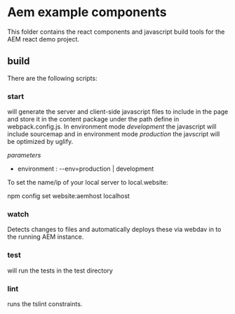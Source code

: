 # Aem example components

This folder contains the react components and javascript build tools for the AEM react demo project.

## build

There are the following scripts:

### start

will generate the server and client-side javascript files to include in the page and store it in the content package
under the path define in webpack.config.js. In environment mode _development_ the javascript will include sourcemap and in environment 
mode _production_ the javscript will
 be optimized by uglify.

*parameters*

- environment : --env=production | development 


To set the name/ip of your local server to local.website:

npm config set website:aemhost localhost


### watch

Detects changes to files and automatically deploys these via webdav in to the running AEM instance.



### test

will run the tests in the test directory

### lint 

runs the tslint constraints.

